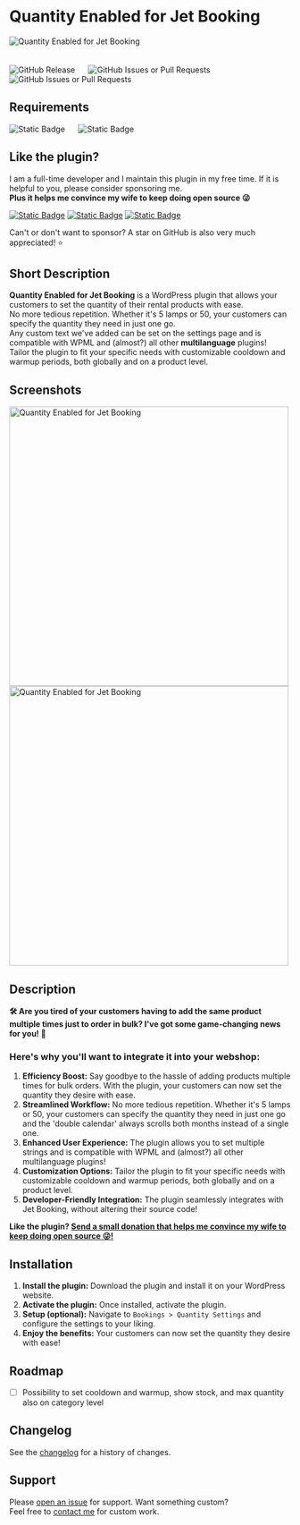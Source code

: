 # Quantity Enabled for Jet Booking
![Quantity Enabled for Jet Booking](https://i.imgur.com/UpkDdck.png)
<br/><br/><br/>
![GitHub Release](https://img.shields.io/github/v/release/breakerh/quantity-enabled-for-jet-booking) &nbsp;&nbsp;&nbsp;&nbsp;
![GitHub Issues or Pull Requests](https://img.shields.io/github/issues/breakerh/quantity-enabled-for-jet-booking) &nbsp;&nbsp;&nbsp;&nbsp; 
![GitHub Issues or Pull Requests](https://img.shields.io/github/issues-pr/breakerh/quantity-enabled-for-jet-booking) &nbsp;&nbsp;&nbsp;&nbsp;

## Requirements
![Static Badge](https://img.shields.io/badge/Wordpress-%3E%3D%205.9-green) &nbsp;&nbsp;&nbsp;&nbsp;
![Static Badge](https://img.shields.io/badge/JetBooking-%3E%3D%203.3.1-green?link=https%3A%2F%2Fpaypal.me%2Fbramhammer)


## Like the plugin? 
I am a full-time developer and I maintain this plugin in my free time. If it is helpful to you, please consider sponsoring me.  
**Plus it helps me convince my wife to keep doing open source 😜**  

[![Static Badge](https://img.shields.io/badge/Sponsor_me_through-PayPal-blue)](https://paypal.me/bramhammer) [![Static Badge](https://img.shields.io/badge/or-red)](https://bunq.me/bramhammer)
[![Static Badge](https://img.shields.io/badge/Sponsor_me_through-Card%20%2F%20Ideal-blue?link=https%3A%2F%2Fpaypal.me%2Fbramhammer)](https://bunq.me/bramhammer)   

Can't or don't want to sponsor? A star on GitHub is also very much appreciated! :star:

## Short Description
**Quantity Enabled for Jet Booking** is a WordPress plugin that allows your customers to set the quantity of their rental products with ease.   
No more tedious repetition. Whether it's 5 lamps or 50, your customers can specify the quantity they need in just one go.   
Any custom text we've added can be set on the settings page and is compatible with WPML and (almost?) all other **multilanguage** plugins!  
Tailor the plugin to fit your specific needs with customizable cooldown and warmup periods, both globally and on a product level.

## Screenshots
<img src="https://i.imgur.com/FCrlCac.png" alt="Quantity Enabled for Jet Booking" width="500px">
<img src="https://i.imgur.com/1vyH5Ev.gif" alt="Quantity Enabled for Jet Booking" width="500px">

## Description

**🛠️ Are you tired of your customers having to add the same product multiple times just to order in bulk? I've got some game-changing news for you! 🎉**

### Here's why you'll want to integrate it into your webshop:

1. **Efficiency Boost:** Say goodbye to the hassle of adding products multiple times for bulk orders. With the plugin, your customers can now set the quantity they desire with ease. 
2. **Streamlined Workflow:** No more tedious repetition. Whether it's 5 lamps or 50, your customers can specify the quantity they need in just one go and the 'double calendar' always scrolls both months instead of a single one.
3. **Enhanced User Experience:** The plugin allows you to set multiple strings and is compatible with WPML and (almost?) all other multilanguage plugins!
4. **Customization Options:** Tailor the plugin to fit your specific needs with customizable cooldown and warmup periods, both globally and on a product level.
5. **Developer-Friendly Integration:** The plugin seamlessly integrates with Jet Booking, without altering their source code!

**Like the plugin? [Send a small donation that helps me convince my wife to keep doing open source :stuck_out_tongue_winking_eye:!](https://paypal.me/bramhammer)**

## Installation

1. **Install the plugin:** Download the plugin and install it on your WordPress website.
2. **Activate the plugin:** Once installed, activate the plugin.
3. **Setup (optional):** Navigate to `Bookings > Quantity Settings` and configure the settings to your liking.
4. **Enjoy the benefits:** Your customers can now set the quantity they desire with ease!

## Roadmap

- [ ] Possibility to set cooldown and warmup, show stock, and max quantity also on category level

## Changelog

See the [changelog](CHANGELOG.md) for a history of changes.

## Support

Please [open an issue](https://github.com/breakerh/quantity-enabled-for-jet-booking/issues/new/choose) for support. Want something custom?   
Feel free to [contact me](mailto:bhammer93@gmail.com) for custom work.

